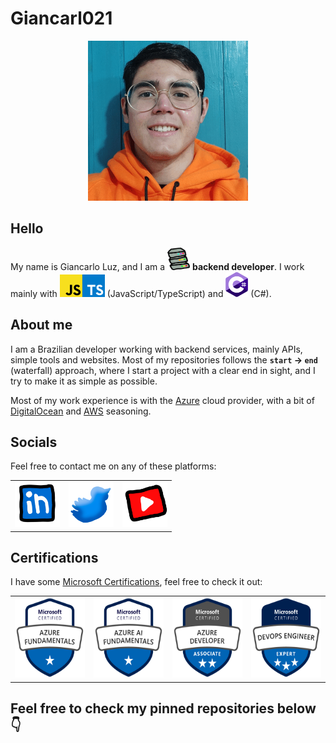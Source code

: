 # Giancarl021

<div id="profile" align="center">
    <img src="assets/profile.gif" alt="Profile Picture" width="256" height="256">
</div>

## Hello

My name is Giancarlo Luz, and I am a <img src="assets/server.gif" alt="Server animation" width="36" height="36"> **backend developer**. I work mainly with <img src="assets/js-ts-logo.png" alt="JavaScript/TypeScript logo" width="72" height="36"> (JavaScript/TypeScript) and <img src="assets/csharp.png" alt="C# logo" width="36" height="40"> (C#).

## About me

I am a Brazilian developer working with backend services, mainly APIs, simple tools and websites. Most of my repositories follows the **`start` &rarr; `end`** (waterfall) approach, where I start a project with a clear end in sight, and I try to make it as simple as possible.

Most of my work experience is with the [Azure](https://azure.microsoft.com/) cloud provider, with a bit of [DigitalOcean](https://www.digitalocean.com/) and [AWS](https://aws.amazon.com/) seasoning.

## Socials

Feel free to contact me on any of these platforms:

<table align="center">
  <tr>
    <td>
        <a href="https://www.linkedin.com/in/giancarl021/">
            <img style="display: inline" src="assets/linkedin.gif" alt="LinkedIn Logo" width="72" height="72"/>
        </a>
    </td>
    <td>
        <a href="https://twitter.com/FontelaLuz">
            <img style="display: inline" src="assets/twitter.gif" alt="Twitter Logo" width="72" height="72"/>
        </a>
    </td>
    <td>
        <a href="https://www.youtube.com/channel/UCTUYEhz02etnTVKvemFb-qw">
            <img style="display: inline" src="assets/youtube.gif" alt="Twitter Logo" width="72" height="72"/>
        </a>
    </td>
  </tr>
 </table>

## Certifications

I have some [Microsoft Certifications](https://learn.microsoft.com/en-us/certifications/), feel free to check it out:

<table align="center">
  <tr>
    <td>
        <a href="https://www.credly.com/badges/0124df3a-6561-45c0-9b61-1de54e60c23c">
            <img style="display: inline" src="assets/az-900.png" alt="AZ-900 Badge" width="128" height="128"/>
        </a>
    </td>
    <td>
        <a href="https://www.credly.com/badges/22a22ce4-6c6a-4fa7-96b8-fe95dbaebbd8">
            <img style="display: inline" src="assets/ai-900.png" alt="AI-900 Badge" width="128" height="128"/>
        </a>
    </td>
    <td>
        <a href="https://www.credly.com/badges/c2d7ae3a-b1f2-4934-9222-7657cca6af48">
            <img style="display: inline" src="assets/az-203.png" alt="AZ-203 Badge" width="128" height="128"/>
        </a>
    </td>
    <td>
        <a href="https://www.credly.com/badges/39232d33-205b-4920-bee4-996f7b27a3be">
            <img style="display: inline" src="assets/az-400.png" alt="AZ-400 Badge" width="128" height="128"/>
        </a>
    </td>
  </tr>
 </table>


## Feel free to check my pinned repositories below 👇
